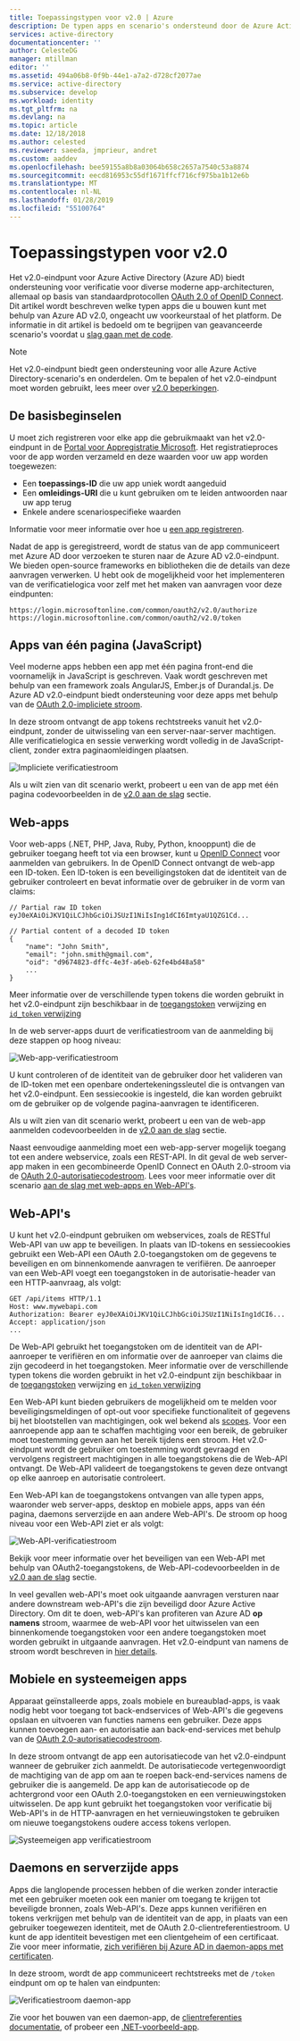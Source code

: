 ```yaml
---
title: Toepassingstypen voor v2.0 | Azure
description: De typen apps en scenario's ondersteund door de Azure Active Directory v2.0-eindpunt.
services: active-directory
documentationcenter: ''
author: CelesteDG
manager: mtillman
editor: ''
ms.assetid: 494a06b8-0f9b-44e1-a7a2-d728cf2077ae
ms.service: active-directory
ms.subservice: develop
ms.workload: identity
ms.tgt_pltfrm: na
ms.devlang: na
ms.topic: article
ms.date: 12/18/2018
ms.author: celested
ms.reviewer: saeeda, jmprieur, andret
ms.custom: aaddev
ms.openlocfilehash: bee59155a8b8a03064b658c2657a7540c53a8874
ms.sourcegitcommit: eecd816953c55df1671ffcf716cf975ba1b12e6b
ms.translationtype: MT
ms.contentlocale: nl-NL
ms.lasthandoff: 01/28/2019
ms.locfileid: "55100764"
---
```

# <a name="application-types-for-v20"></a>Toepassingstypen voor v2.0

Het v2.0-eindpunt voor Azure Active Directory (Azure AD) biedt ondersteuning voor verificatie voor diverse moderne app-architecturen, allemaal op basis van standaardprotocollen [OAuth 2.0 of OpenID Connect](active-directory-v2-protocols.md). Dit artikel wordt beschreven welke typen apps die u bouwen kunt met behulp van Azure AD v2.0, ongeacht uw voorkeurstaal of het platform. De informatie in dit artikel is bedoeld om te begrijpen van geavanceerde scenario's voordat u [slag gaan met de code](v2-overview.md#getting-started).

> [!NOTE]
> Het v2.0-eindpunt biedt geen ondersteuning voor alle Azure Active Directory-scenario's en onderdelen. Om te bepalen of het v2.0-eindpunt moet worden gebruikt, lees meer over [v2.0 beperkingen](active-directory-v2-limitations.md).

## <a name="the-basics"></a>De basisbeginselen

U moet zich registreren voor elke app die gebruikmaakt van het v2.0-eindpunt in de [Portal voor Appregistratie Microsoft](https://apps.dev.microsoft.com). Het registratieproces voor de app worden verzameld en deze waarden voor uw app worden toegewezen:

* Een **toepassings-ID** die uw app uniek wordt aangeduid
* Een **omleidings-URI** die u kunt gebruiken om te leiden antwoorden naar uw app terug
* Enkele andere scenariospecifieke waarden

Informatie voor meer informatie over hoe u [een app registreren](quickstart-v2-register-an-app.md).

Nadat de app is geregistreerd, wordt de status van de app communiceert met Azure AD door verzoeken te sturen naar de Azure AD v2.0-eindpunt. We bieden open-source frameworks en bibliotheken die de details van deze aanvragen verwerken. U hebt ook de mogelijkheid voor het implementeren van de verificatielogica voor zelf met het maken van aanvragen voor deze eindpunten:

```
https://login.microsoftonline.com/common/oauth2/v2.0/authorize
https://login.microsoftonline.com/common/oauth2/v2.0/token
```

## <a name="single-page-apps-javascript"></a>Apps van één pagina (JavaScript)

Veel moderne apps hebben een app met één pagina front-end die voornamelijk in JavaScript is geschreven. Vaak wordt geschreven met behulp van een framework zoals AngularJS, Ember.js of Durandal.js. De Azure AD v2.0-eindpunt biedt ondersteuning voor deze apps met behulp van de [OAuth 2.0-impliciete stroom](v2-oauth2-implicit-grant-flow.md).

In deze stroom ontvangt de app tokens rechtstreeks vanuit het v2.0-eindpunt, zonder de uitwisseling van een server-naar-server machtigen. Alle verificatielogica en sessie verwerking wordt volledig in de JavaScript-client, zonder extra paginaomleidingen plaatsen.

![Impliciete verificatiestroom](./media/v2-app-types/convergence_scenarios_implicit.png)

Als u wilt zien van dit scenario werkt, probeert u een van de app met één pagina codevoorbeelden in de [v2.0 aan de slag](v2-overview.md#getting-started) sectie.

## <a name="web-apps"></a>Web-apps

Voor web-apps (.NET, PHP, Java, Ruby, Python, knooppunt) die de gebruiker toegang heeft tot via een browser, kunt u [OpenID Connect](active-directory-v2-protocols.md) voor aanmelden van gebruikers. In de OpenID Connect ontvangt de web-app een ID-token. Een ID-token is een beveiligingstoken dat de identiteit van de gebruiker controleert en bevat informatie over de gebruiker in de vorm van claims:

```
// Partial raw ID token
eyJ0eXAiOiJKV1QiLCJhbGciOiJSUzI1NiIsIng1dCI6ImtyaU1QZG1Cd...

// Partial content of a decoded ID token
{
    "name": "John Smith",
    "email": "john.smith@gmail.com",
    "oid": "d9674823-dffc-4e3f-a6eb-62fe4bd48a58"
    ...
}
```

Meer informatie over de verschillende typen tokens die worden gebruikt in het v2.0-eindpunt zijn beschikbaar in de [toegangstoken](access-tokens.md) verwijzing en [ `id_token` verwijzing](id-tokens.md)

In de web server-apps duurt de verificatiestroom van de aanmelding bij deze stappen op hoog niveau:

![Web-app-verificatiestroom](./media/v2-app-types/convergence_scenarios_webapp.png)

U kunt controleren of de identiteit van de gebruiker door het valideren van de ID-token met een openbare ondertekeningssleutel die is ontvangen van het v2.0-eindpunt. Een sessiecookie is ingesteld, die kan worden gebruikt om de gebruiker op de volgende pagina-aanvragen te identificeren.

Als u wilt zien van dit scenario werkt, probeert u een van de web-app aanmelden codevoorbeelden in de [v2.0 aan de slag](v2-overview.md#getting-started) sectie.

Naast eenvoudige aanmelding moet een web-app-server mogelijk toegang tot een andere webservice, zoals een REST-API. In dit geval de web server-app maken in een gecombineerde OpenID Connect en OAuth 2.0-stroom via de [OAuth 2.0-autorisatiecodestroom](active-directory-v2-protocols.md). Lees voor meer informatie over dit scenario [aan de slag met web-apps en Web-API's](active-directory-v2-devquickstarts-webapp-webapi-dotnet.md).

## <a name="web-apis"></a>Web-API's

U kunt het v2.0-eindpunt gebruiken om webservices, zoals de RESTful Web-API van uw app te beveiligen. In plaats van ID-tokens en sessiecookies gebruikt een Web-API een OAuth 2.0-toegangstoken om de gegevens te beveiligen en om binnenkomende aanvragen te verifiëren. De aanroeper van een Web-API voegt een toegangstoken in de autorisatie-header van een HTTP-aanvraag, als volgt:

```
GET /api/items HTTP/1.1
Host: www.mywebapi.com
Authorization: Bearer eyJ0eXAiOiJKV1QiLCJhbGciOiJSUzI1NiIsIng1dCI6...
Accept: application/json
...
```

De Web-API gebruikt het toegangstoken om de identiteit van de API-aanroeper te verifiëren en om informatie over de aanroeper van claims die zijn gecodeerd in het toegangstoken. Meer informatie over de verschillende typen tokens die worden gebruikt in het v2.0-eindpunt zijn beschikbaar in de [toegangstoken](access-tokens.md) verwijzing en [ `id_token` verwijzing](id-tokens.md)

Een Web-API kunt bieden gebruikers de mogelijkheid om te melden voor beveiligingsmeldingen of opt-out voor specifieke functionaliteit of gegevens bij het blootstellen van machtigingen, ook wel bekend als [scopes](v2-permissions-and-consent.md). Voor een aanroepende app aan te schaffen machtiging voor een bereik, de gebruiker moet toestemming geven aan het bereik tijdens een stroom. Het v2.0-eindpunt wordt de gebruiker om toestemming wordt gevraagd en vervolgens registreert machtigingen in alle toegangstokens die de Web-API ontvangt. De Web-API valideert de toegangstokens te geven deze ontvangt op elke aanroep en autorisatie controleert.

Een Web-API kan de toegangstokens ontvangen van alle typen apps, waaronder web server-apps, desktop en mobiele apps, apps van één pagina, daemons serverzijde en aan andere Web-API's. De stroom op hoog niveau voor een Web-API ziet er als volgt:

![Web-API-verificatiestroom](./media/v2-app-types/convergence_scenarios_webapi.png)

Bekijk voor meer informatie over het beveiligen van een Web-API met behulp van OAuth2-toegangstokens, de Web-API-codevoorbeelden in de [v2.0 aan de slag](v2-overview.md#getting-started) sectie.

In veel gevallen web-API's moet ook uitgaande aanvragen versturen naar andere downstream web-API's die zijn beveiligd door Azure Active Directory. Om dit te doen, web-API's kan profiteren van Azure AD **op namens** stroom, waarmee de web-API voor het uitwisselen van een binnenkomende toegangstoken voor een andere toegangstoken moet worden gebruikt in uitgaande aanvragen. Het v2.0-eindpunt van namens de stroom wordt beschreven in [hier details](v2-oauth2-on-behalf-of-flow.md).

## <a name="mobile-and-native-apps"></a>Mobiele en systeemeigen apps

Apparaat geïnstalleerde apps, zoals mobiele en bureaublad-apps, is vaak nodig hebt voor toegang tot back-endservices of Web-API's die gegevens opslaan en uitvoeren van functies namens een gebruiker. Deze apps kunnen toevoegen aan- en autorisatie aan back-end-services met behulp van de [OAuth 2.0-autorisatiecodestroom](v2-oauth2-auth-code-flow.md).

In deze stroom ontvangt de app een autorisatiecode van het v2.0-eindpunt wanneer de gebruiker zich aanmeldt. De autorisatiecode vertegenwoordigt de machtiging van de app om aan te roepen back-end-services namens de gebruiker die is aangemeld. De app kan de autorisatiecode op de achtergrond voor een OAuth 2.0-toegangstoken en een vernieuwingstoken uitwisselen. De app kunt gebruikt het toegangstoken voor verificatie bij Web-API's in de HTTP-aanvragen en het vernieuwingstoken te gebruiken om nieuwe toegangstokens oudere access tokens verlopen.

![Systeemeigen app verificatiestroom](./media/v2-app-types/convergence_scenarios_native.png)

## <a name="daemons-and-server-side-apps"></a>Daemons en serverzijde apps

Apps die langlopende processen hebben of die werken zonder interactie met een gebruiker moeten ook een manier om toegang te krijgen tot beveiligde bronnen, zoals Web-API's. Deze apps kunnen verifiëren en tokens verkrijgen met behulp van de identiteit van de app, in plaats van een gebruiker toegewezen identiteit, met de OAuth 2.0-clientreferentiestroom. U kunt de app identiteit bevestigen met een clientgeheim of een certificaat. Zie voor meer informatie, [zich verifiëren bij Azure AD in daemon-apps met certificaten](https://azure.microsoft.com/resources/samples/active-directory-dotnet-daemon-certificate-credential/).

In deze stroom, wordt de app communiceert rechtstreeks met de `/token` eindpunt om op te halen van eindpunten:

![Verificatiestroom daemon-app](./media/v2-app-types/convergence_scenarios_daemon.png)

Zie voor het bouwen van een daemon-app, de [clientreferenties documentatie](v2-oauth2-client-creds-grant-flow.md), of probeer een [.NET-voorbeeld-app](https://github.com/Azure-Samples/active-directory-dotnet-daemon-v2).
